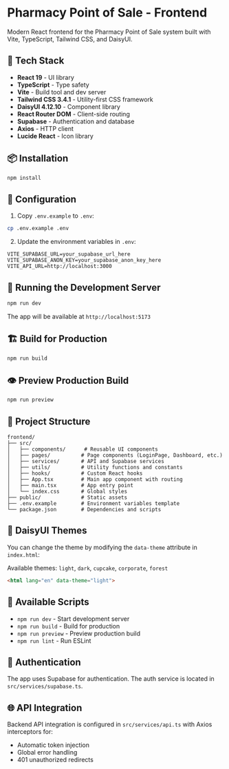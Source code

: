 # Pharmacy Point of Sale - Frontend

Modern React frontend for the Pharmacy Point of Sale system built with Vite, TypeScript, Tailwind CSS, and DaisyUI.

## 🚀 Tech Stack

- **React 19** - UI library
- **TypeScript** - Type safety
- **Vite** - Build tool and dev server
- **Tailwind CSS 3.4.1** - Utility-first CSS framework
- **DaisyUI 4.12.10** - Component library
- **React Router DOM** - Client-side routing
- **Supabase** - Authentication and database
- **Axios** - HTTP client
- **Lucide React** - Icon library

## 📦 Installation

```bash
npm install
```

## 🔧 Configuration

1. Copy `.env.example` to `.env`:
```bash
cp .env.example .env
```

2. Update the environment variables in `.env`:
```env
VITE_SUPABASE_URL=your_supabase_url_here
VITE_SUPABASE_ANON_KEY=your_supabase_anon_key_here
VITE_API_URL=http://localhost:3000
```

## 🏃 Running the Development Server

```bash
npm run dev
```

The app will be available at `http://localhost:5173`

## 🏗️ Build for Production

```bash
npm run build
```

## 👁️ Preview Production Build

```bash
npm run preview
```

## 📁 Project Structure

```
frontend/
├── src/
│   ├── components/      # Reusable UI components
│   ├── pages/          # Page components (LoginPage, Dashboard, etc.)
│   ├── services/       # API and Supabase services
│   ├── utils/          # Utility functions and constants
│   ├── hooks/          # Custom React hooks
│   ├── App.tsx         # Main app component with routing
│   ├── main.tsx        # App entry point
│   └── index.css       # Global styles
├── public/             # Static assets
├── .env.example        # Environment variables template
└── package.json        # Dependencies and scripts
```

## 🎨 DaisyUI Themes

You can change the theme by modifying the `data-theme` attribute in `index.html`:

Available themes: `light`, `dark`, `cupcake`, `corporate`, `forest`

```html
<html lang="en" data-theme="light">
```

## 📝 Available Scripts

- `npm run dev` - Start development server
- `npm run build` - Build for production
- `npm run preview` - Preview production build
- `npm run lint` - Run ESLint

## 🔐 Authentication

The app uses Supabase for authentication. The auth service is located in `src/services/supabase.ts`.

## 🌐 API Integration

Backend API integration is configured in `src/services/api.ts` with Axios interceptors for:
- Automatic token injection
- Global error handling
- 401 unauthorized redirects
